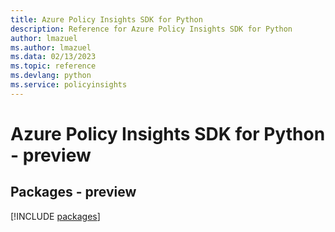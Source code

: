 ```yaml
---
title: Azure Policy Insights SDK for Python
description: Reference for Azure Policy Insights SDK for Python
author: lmazuel
ms.author: lmazuel
ms.data: 02/13/2023
ms.topic: reference
ms.devlang: python
ms.service: policyinsights
---
```

# Azure Policy Insights SDK for Python - preview
## Packages - preview
[!INCLUDE [packages](policy-insights-index.md)]